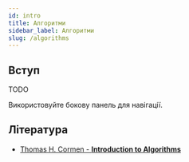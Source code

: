 ```yaml
---
id: intro
title: Алгоритми
sidebar_label: Алгоритми
slug: /algorithms
---
```


## Вступ

TODO

Використовуйте бокову панель для навігації.

## Література

* [Thomas H. Cormen - **Introduction to Algorithms**](https://www.google.com/search?q=Thomas%20H.%20Cormen%20-%20Introduction%20to%20Algorithms)
